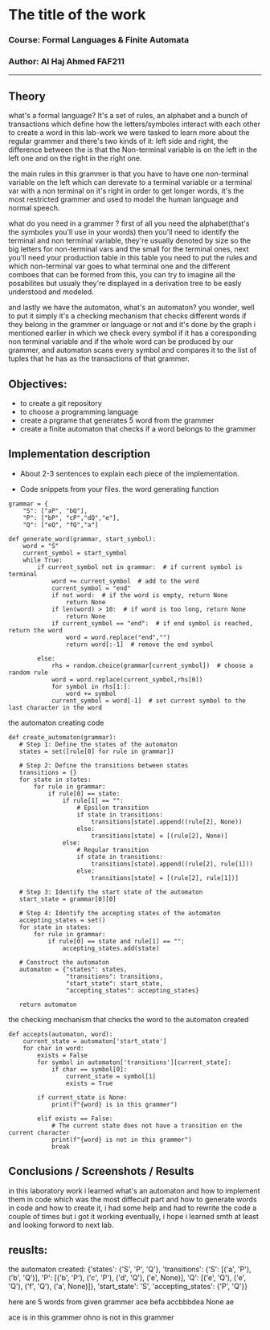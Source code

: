 # The title of the work

### Course: Formal Languages & Finite Automata
### Author: Al Haj Ahmed FAF211

----

## Theory
what's a formal language? It's a set of rules, an alphabet and a bunch of transactions which define how the letters/symboles interact with each other to create a word 
in this lab-work we were tasked to learn more about the regular grammer and there's two kinds of it: left side and right, the difference between the is that the Non-terminal variable is on the left in the left one and on the right in the right one.

the main rules in this grammer is that you have to have one non-terminal variable on the left which can derevate to a terminal variable or a terminal var with a non terminal on it's right in order to get longer words, it's the most restricted grammer and used to model the human language and normal speech.

what do you need in a grammer ? first of all you need the alphabet(that's the symboles you'll use in your words) then you'll need to identify the terminal and non terminal variable, they're usually denoted by size so the big letters for non-terminal vars and the small for the terminal ones, next you'll need your production table in this table you need to put the rules and which non-terminal var goes to what terminal one and the different comboes that can be formed from this, you can try to imagine all the posabilites but usualy they're displayed in a derivation tree to be easly understood and modeled.

and lastly we have the automaton, what's an automaton? you wonder, well to put it simply it's a checking mechanism that checks different words if they belong in the grammer or language or not and it's done by the graph i mentioned earlier in which we check every symbol if it has a coresponding non terminal variable and if the whole word can be produced by our grammer, and automaton scans every symbol and compares it to the list of tuples that he has as the transactions of that grammer.


## Objectives:

* to create a git repository
* to choose a programming language
* create a prgrame that generates 5 word from the grammer 
* create a finite automaton that checks if a word belongs to the grammer


## Implementation description

* About 2-3 sentences to explain each piece of the implementation.


* Code snippets from your files.
the word generating function
```
grammar = {
    "S": ["aP", "bQ"],
    "P": ["bP", "cP","dQ","e"],
    "Q": ["eQ", "fQ","a"]

def generate_word(grammar, start_symbol):
    word = "S"
    current_symbol = start_symbol
    while True:
        if current_symbol not in grammar:  # if current symbol is terminal
            word += current_symbol  # add to the word
            current_symbol = "end"
            if not word:  # if the word is empty, return None
                return None
            if len(word) > 10:  # if word is too long, return None
                return None
            if current_symbol == "end":  # if end symbol is reached, return the word
                word = word.replace("end","")
                return word[:-1]  # remove the end symbol

        else:
            rhs = random.choice(grammar[current_symbol])  # choose a random rule
            word = word.replace(current_symbol,rhs[0])
            for symbol in rhs[1:]:
                word += symbol
            current_symbol = word[-1]  # set current symbol to the last character in the word
 ```
 the automaton creating code 
 ```
 def create_automaton(grammar):
    # Step 1: Define the states of the automaton
    states = set([rule[0] for rule in grammar])

    # Step 2: Define the transitions between states
    transitions = {}
    for state in states:
        for rule in grammar:
            if rule[0] == state:
                if rule[1] == "":
                    # Epsilon transition
                    if state in transitions:
                        transitions[state].append((rule[2], None))
                    else:
                        transitions[state] = [(rule[2], None)]
                else:
                    # Regular transition
                    if state in transitions:
                        transitions[state].append((rule[2], rule[1]))
                    else:
                        transitions[state] = [(rule[2], rule[1])]

    # Step 3: Identify the start state of the automaton
    start_state = grammar[0][0]

    # Step 4: Identify the accepting states of the automaton
    accepting_states = set()
    for state in states:
        for rule in grammar:
            if rule[0] == state and rule[1] == "":
                accepting_states.add(state)

    # Construct the automaton
    automaton = {"states": states,
                 "transitions": transitions,
                 "start_state": start_state,
                 "accepting_states": accepting_states}

    return automaton
```
 
 
 the checking mechanism that checks the word to the automaton created
```
def accepts(automaton, word):
    current_state = automaton['start_state']
    for char in word:
        exists = False
        for symbol in automaton['transitions'][current_state]:
            if char == symbol[0]:
                current_state = symbol[1]
                exists = True

        if current_state is None:
            print(f"{word} is in this grammer")

        elif exists == False:
            # The current state does not have a transition on the current character
            print(f"{word} is not in this grammer")
            break
```



## Conclusions / Screenshots / Results
in this laboratory work i learned what's an automaton and how to implement them in code which was the most diffecult part and how to generate words in code and how to create it, i had some help and had to rewrite the code a couple of times but i got it working eventually, i hope i learned smth at least and looking forword to next lab.

## reuslts:
the automaton created:
{'states': {'S', 'P', 'Q'}, 'transitions': {'S': [('a', 'P'), ('b', 'Q')], 'P': [('b', 'P'), ('c', 'P'), ('d', 'Q'), ('e', None)], 'Q': [('e', 'Q'), ('e', 'Q'), ('f', 'Q'), ('a', None)]}, 'start_state': 'S', 'accepting_states': {'P', 'Q'}}

here are 5 words from given grammer
ace
befa
accbbbdea
None
ae

ace is in this grammer
ohno is not in this grammer
